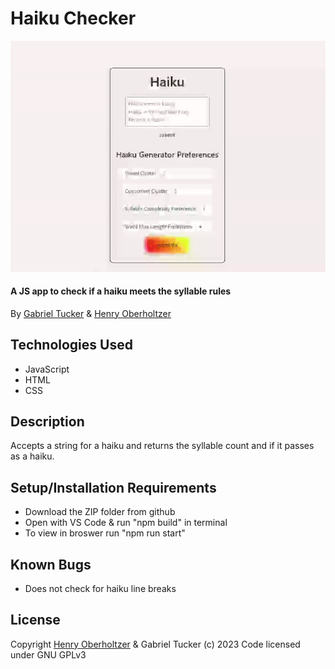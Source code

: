 # Haiku Checker

![Haiku Checker](./src/assets/readmegif.gif)

#### A JS app to check if a haiku meets the syllable rules

By 
[Gabriel Tucker](mailto:gabrieltuckereze@gmail.com) & [Henry Oberholtzer](mailto:henryoberholtzer@gmail.com)

## Technologies Used

*   JavaScript
*   HTML
*   CSS

## Description

Accepts a string for a haiku and returns the syllable count and if it passes as a haiku.

## Setup/Installation Requirements

*   Download the ZIP folder from github
*   Open with VS Code & run "npm build" in terminal
*   To view in broswer run "npm run start"

## Known Bugs

*   Does not check for haiku line breaks

## License

Copyright [Henry Oberholtzer](https://www.henryoberholtzer.com/) & Gabriel Tucker (c) 2023
Code licensed under GNU GPLv3

